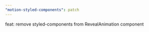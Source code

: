```yaml
---
"motion-styled-components": patch
---
```


feat: remove styled-components from RevealAnimation component
